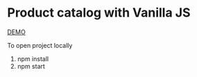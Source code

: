 # Product catalog with Vanilla JS

[DEMO](https://mariiamonakhova.github.io/js_product-catalog/)

To open project locally
1. npm install
2. npm start

